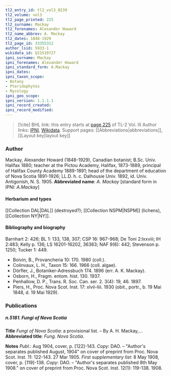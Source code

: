 ```yaml
---
tl2_entry_id: tl2_vol3_0239
tl2_volume: vol3
tl2_page_printed: 225
tl2_surname: Mackay
tl2_forenames: Alexander Howard
tl2_name_abbrev: A. Mackay
tl2_dates: 1848-1929
tl2_page_id: 33355312
author_lsid: 5933-1
wikidata_id: Q21519727
ipni_surname: Mackay
ipni_forenames: Alexander Howard
ipni_standard_form: A.Mackay
ipni_dates: 
ipni_taxon_scope: 
- Botany
- Pteridophytes
- Mycology
ipni_geo_scope: 
ipni_version: 1.1.1.1
ipni_record_created: 
ipni_record_modified:
---
```


> [!cite] BHL link: this entry starts at [page 225](https://www.biodiversitylibrary.org/page/33355312) of TL-2 Vol. III
> Author links: [IPNI](https://www.ipni.org/a/5933-1), [Wikidata](https://www.wikidata.org/wiki/Q21519727). Support pages: [[Abbreviations|abbreviations]], [[Layout key|layout key]]

### Author

Mackay, Alexander Howard (1848-1929), Canadian botanist; B.Sc. Univ. Halifax 1880; teacher at the Pictou Academy, Halifax, 1873-1889, principal of Halifax County Academy 1889-1891; head of the department of education of Nova Scotia 1891-1926; LL.D. h. c. Dalhousie Univ. 1892, id. Univ. Antigonish, N. S. 1905. 
**Abbreviated name**: *A. Mackay* \[standard form in IPNI: *A.Mackay*\]

#### Herbarium and types

[[Collection DAL|DAL]] (destroyed?); [[Collection NSPM|NSPM]] (lichens), [[Collection NY|NY]].

#### Bibliography and biography

Barnhart 2: 426; BL 1: 133, 138, 307; CSP 16: 967-968; De Toni 2:lxxviii; IH 2:483; Kelly p. 136; LS 16201-16202, 36363; NAF 9(6): 442; Stevenson p. 1250; Tucker 1: 449.
- Boivin, B., Provancheria 10: 170. 1980 (coll.).
- Colinvaux, L. H., Taxon 15: 166. 1966 (coll. algae).
- Dörfler, J., Botaniker-Adressbuch 174. 1896 (err. A. K. Mackay).
- Osborn, H., Fragm. entom. hist. 130. 1937.
- Penhallow, D. P., Trans. R. Soc. Can. ser. 2. 3(4): 19, 46. 1897.
- Piers, H., Proc. Nova Scot. Inst. 17: xlvii-liii. 1930 (obit., portr., b. 19 Mai 1848, d. 19 Mai 1929).

### Publications

##### n.5181. Fungi of Nova Scotia

**Title**
*Fungi of Nova Scotia*: a provisional list. – By A. H. Mackay,...
**Abbreviated title**: *Fung. Nova Scotia*.

**Notes**
*Publ*.: Aug 1904, cover, p. \[122\]-143. *Copy*: DAO. – "Author's separates published August, 1904" on cover of preprint from Proc. Nova Scot. Inst. 11: 122-143. 27 Mar 1905.
*First supplementary list*: 8 May 1908, cover, p. \[119\]-138. *Copy*: DAO. – "Author's separates published 8th May 1908." on cover of preprint from Proc. Nova Scot. Inst. 12(1): 119-138. 1908.

